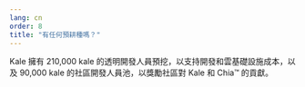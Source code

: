 ```yaml
---
lang: cn
order: 8
title: "有任何預耕種嗎？"
---
```


Kale 擁有 210,000 kale 的透明開發人員預挖，以支持開發和雲基礎設施成本，以及 90,000 kale 的社區開發人員池，以獎勵社區對 Kale 和 Chia&trade; 的貢獻。
